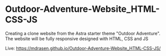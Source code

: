 # Outdoor-Adventure-Website_HTML-CSS-JS
Creating a clone website from the Astra starter theme "Outdoor Adventure". The website will be fully responsive designed with HTML, CSS and JS

Live: https://mdrasen.github.io/Outdoor-Adventure-Website_HTML-CSS-JS/
